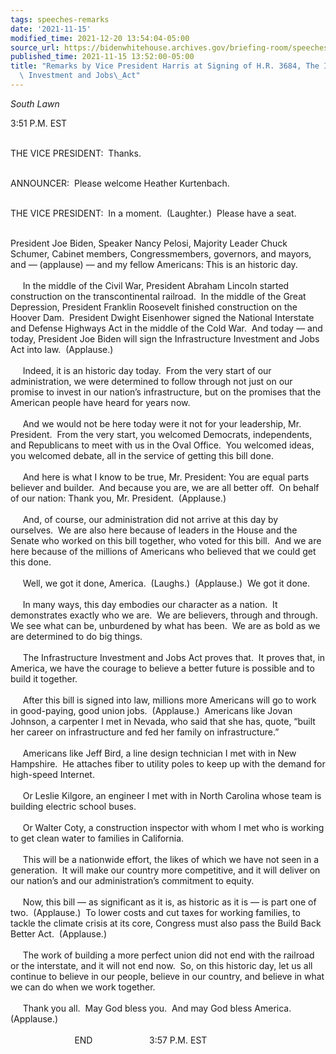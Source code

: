 ```yaml
---
tags: speeches-remarks
date: '2021-11-15'
modified_time: 2021-12-20 13:54:04-05:00
source_url: https://bidenwhitehouse.archives.gov/briefing-room/speeches-remarks/2021/11/15/remarks-by-vice-president-harris-at-signing-of-h-r-3684-the-infrastructure-investment-and-jobs-act/
published_time: 2021-11-15 13:52:00-05:00
title: "Remarks by Vice President Harris at Signing of H.R. 3684, The Infrastructure\
  \ Investment and Jobs\_Act"
---
```

 
*South Lawn*

3:51 P.M. EST  
    

THE VICE PRESIDENT:  Thanks.  
 

ANNOUNCER:  Please welcome Heather Kurtenbach.  
 

THE VICE PRESIDENT:  In a moment.  (Laughter.)  Please have a seat.  
 

President Joe Biden, Speaker Nancy Pelosi, Majority Leader Chuck
Schumer, Cabinet members, Congressmembers, governors, and mayors, and —
(applause) — and my fellow Americans: This is an historic day.    
   
     In the middle of the Civil War, President Abraham Lincoln started
construction on the transcontinental railroad.  In the middle of the
Great Depression, President Franklin Roosevelt finished construction on
the Hoover Dam.  President Dwight Eisenhower signed the National
Interstate and Defense Highways Act in the middle of the Cold War.  And
today — and today, President Joe Biden will sign the Infrastructure
Investment and Jobs Act into law.  (Applause.)  
   
     Indeed, it is an historic day today.  From the very start of our
administration, we were determined to follow through not just on our
promise to invest in our nation’s infrastructure, but on the promises
that the American people have heard for years now.    
   
     And we would not be here today were it not for your leadership, Mr.
President.  From the very start, you welcomed Democrats, independents,
and Republicans to meet with us in the Oval Office.  You welcomed ideas,
you welcomed debate, all in the service of getting this bill done.  
   
     And here is what I know to be true, Mr. President: You are equal
parts believer and builder.  And because you are, we are all better
off.  On behalf of our nation: Thank you, Mr. President.  (Applause.)  
   
     And, of course, our administration did not arrive at this day by
ourselves.  We are also here because of leaders in the House and the
Senate who worked on this bill together, who voted for this bill.  And
we are here because of the millions of Americans who believed that we
could get this done.    
   
     Well, we got it done, America.  (Laughs.)  (Applause.)  We got it
done.  
   
     In many ways, this day embodies our character as a nation.  It
demonstrates exactly who we are.  We are believers, through and
through.  We see what can be, unburdened by what has been.  We are as
bold as we are determined to do big things.  
   
     The Infrastructure Investment and Jobs Act proves that.  It proves
that, in America, we have the courage to believe a better future is
possible and to build it together.  
   
     After this bill is signed into law, millions more Americans will go
to work in good-paying, good union jobs.  (Applause.)  Americans like
Jovan Johnson, a carpenter I met in Nevada, who said that she has,
quote, “built her career on infrastructure and fed her family on
infrastructure.”    
   
     Americans like Jeff Bird, a line design technician I met with in
New Hampshire.  He attaches fiber to utility poles to keep up with the
demand for high-speed Internet.  
   
     Or Leslie Kilgore, an engineer I met with in North Carolina whose
team is building electric school buses.  
   
     Or Walter Coty, a construction inspector with whom I met who is
working to get clean water to families in California.    
   
     This will be a nationwide effort, the likes of which we have not
seen in a generation.  It will make our country more competitive, and it
will deliver on our nation’s and our administration’s commitment to
equity.  
   
     Now, this bill — as significant as it is, as historic as it is — is
part one of two.  (Applause.)  To lower costs and cut taxes for working
families, to tackle the climate crisis at its core, Congress must also
pass the Build Back Better Act.  (Applause.)  
   
     The work of building a more perfect union did not end with the
railroad or the interstate, and it will not end now.  So, on this
historic day, let us all continue to believe in our people, believe in
our country, and believe in what we can do when we work together.    
   
     Thank you all.  May God bless you.  And may God bless America. 
(Applause.)  
   
                          END                       3:57 P.M. EST
